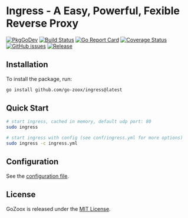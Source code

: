 # Ingress - A Easy, Powerful, Fexible Reverse Proxy

[![PkgGoDev](https://pkg.go.dev/badge/github.com/go-zoox/ingress)](https://pkg.go.dev/github.com/go-zoox/ingress)
[![Build Status](https://github.com/go-zoox/ingress/actions/workflows/release.yml/badge.svg?branch=master)](https://github.com/go-zoox/ingress/actions/workflows/release.yml)
[![Go Report Card](https://goreportcard.com/badge/github.com/go-zoox/ingress)](https://goreportcard.com/report/github.com/go-zoox/ingress)
[![Coverage Status](https://coveralls.io/repos/github/go-zoox/ingress/badge.svg?branch=master)](https://coveralls.io/github/go-zoox/ingress?branch=master)
[![GitHub issues](https://img.shields.io/github/issues/go-zoox/ingress.svg)](https://github.com/go-zoox/ingress/issues)
[![Release](https://img.shields.io/github/tag/go-zoox/ingress.svg?label=Release)](https://github.com/go-zoox/ingress/tags)


## Installation
To install the package, run:
```bash
go install github.com/go-zoox/ingress@latest
```

## Quick Start

```bash
# start ingress, cached in memory, default udp port: 80
sudo ingress

# start ingress with config (see conf/ingress.yml for more options)
sudo ingress -c ingress.yml
```

## Configuration
See the [configuration file](conf/ingress.yml).

## License
GoZoox is released under the [MIT License](./LICENSE).

